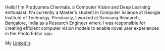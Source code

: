 Hello! I'm Pradyumna Chermala, a Computer Vision and Deep Learning enthusiast. I'm currently a Master's student in Computer Science at Georgia Institute of Technolgy. Previously, I worked at Samsung Research, Bangalore, India as a Research Engineer where I was responsible for creating efficient computer vision models to enable novel user experiences in the Photo Editor app.

My [LinkedIn](https://www.linkedin.com/in/sai-pradyumna-chermala-235523173/).

<!---
PradyumnaCh/PradyumnaCh is a ✨ special ✨ repository because its `README.md` (this file) appears on your GitHub profile.
You can click the Preview link to take a look at your changes.
--->
